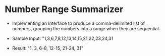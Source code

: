 # Number Range Summarizer

* Implementing an Interface to produce a comma-delimited list of numbers, grouping the numbers into a range when they are sequential.
 
* Sample Input: "1,3,6,7,8,12,13,14,15,21,22,23,24,31
* Result: "1, 3, 6-8, 12-15, 21-24, 31"
